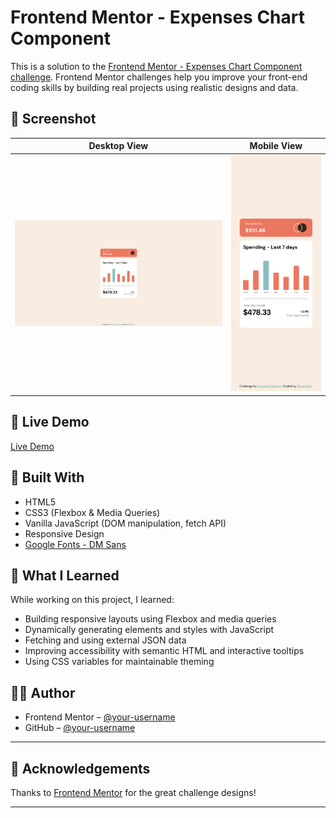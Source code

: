 # Frontend Mentor - Expenses Chart Component

This is a solution to the [Frontend Mentor - Expenses Chart Component challenge](https://www.frontendmentor.io/challenges/expenses-chart-component-e7yJBUdjwt). Frontend Mentor challenges help you improve your front-end coding skills by building real projects using realistic designs and data.

## 📸 Screenshot

| Desktop View | Mobile View |
|--------------|-------------|
| ![Desktop](./images/Screenshot%20desktop.png) | ![Mobile](./images/Screenshot%20mobile.png) |

## 🚀 Live Demo

[Live Demo](https://muratkilci067.github.io/Expenses-chart-component/) 


## 🔧 Built With

- HTML5
- CSS3 (Flexbox & Media Queries)
- Vanilla JavaScript (DOM manipulation, fetch API)
- Responsive Design
- [Google Fonts - DM Sans](https://fonts.google.com/specimen/DM+Sans)

## 🎯 What I Learned

While working on this project, I learned:

- Building responsive layouts using Flexbox and media queries
- Dynamically generating elements and styles with JavaScript
- Fetching and using external JSON data
- Improving accessibility with semantic HTML and interactive tooltips
- Using CSS variables for maintainable theming

## 🧑‍💻 Author

- Frontend Mentor – [@your-username](https://www.frontendmentor.io/profile/muratkilci067)
- GitHub – [@your-username](https://github.com/muratkilci067)

---
## 🤝 Acknowledgements

Thanks to [Frontend Mentor](https://www.frontendmentor.io) for the great challenge designs!

---
